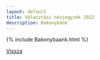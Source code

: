 ```yaml
---
layout: default
title: Választási névjegyzék 2022
description: Bakonybánk
---
```


{% include Bakonybaank.html %}

[Vissza](./)